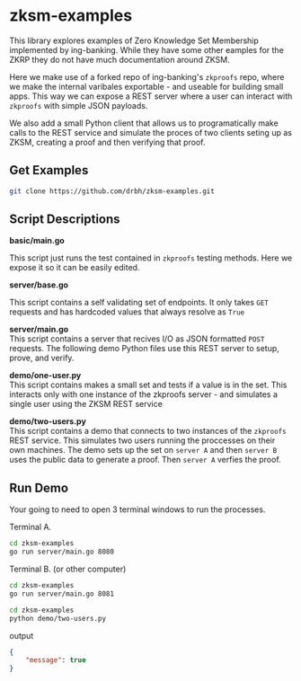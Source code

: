 # zksm-examples

This library explores examples of Zero Knowledge Set Membership implemented by ing-banking. While they have some other eamples for the ZKRP they do not have much documentation around ZKSM. 

Here we make use of a forked repo of ing-banking's `zkproofs` repo, where we make the internal varibales exportable - and useable for building small apps. This way we can expose a REST server where a user can interact with `zkproofs` with simple JSON payloads.

We also add a small Python client that allows us to programatically make calls to the REST service and simulate the proces of two clients seting up as ZKSM, creating a proof and then verifying that proof.  

## Get Examples

```bash
git clone https://github.com/drbh/zksm-examples.git
```

## Script Descriptions

**basic/main.go**  

This script just runs the test contained in `zkproofs` testing methods. Here we expose it so it can be easily edited.  

**server/base.go**  

This script contains a self validating set of endpoints. It only takes `GET` requests and has hardcoded values that always resolve as `True`  

**server/main.go**  
This script contains a server that recives I/O as JSON formatted `POST` requests. The following demo Python files use this REST server to setup, prove, and verify.

**demo/one-user.py**  
This script contains makes a small set and tests if a value is in the set. This interacts only with one instance of the zkproofs server - and simulates a single user using the ZKSM REST service

**demo/two-users.py**  
This script contains a demo that connects to two instances of the `zkproofs` REST service. This simulates two users running the proccesses on their own machines. The demo sets up the set on `server A` and then `server B` uses the public data to generate a proof. Then `server A` verfies the proof.  


## Run Demo

Your going to need to open 3 terminal windows to run the processes.  

Terminal A.
```bash
cd zksm-examples  
go run server/main.go 8080  
```

Terminal B. (or other computer)
```bash
cd zksm-examples  
go run server/main.go 8081  
```

```bash
cd zksm-examples  
python demo/two-users.py   
```

output
```json
{ 
    "message": true
}  
```